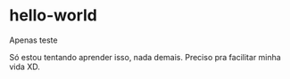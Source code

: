 # hello-world
Apenas teste

Só estou tentando aprender isso, nada demais.
Preciso pra facilitar minha vida XD.

